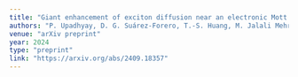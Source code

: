 ```yaml
---
title: "Giant enhancement of exciton diffusion near an electronic Mott insulator"
authors: "P. Upadhyay, D. G. Suárez-Forero, T.-S. Huang, M. Jalali Mehrabad, B. Gao, S. Sarkar, D. Session, K. Watanabe, T. Taniguchi, Y. Zhou, et al."
venue: "arXiv preprint"
year: 2024
type: "preprint"
link: "https://arxiv.org/abs/2409.18357"
---
```


